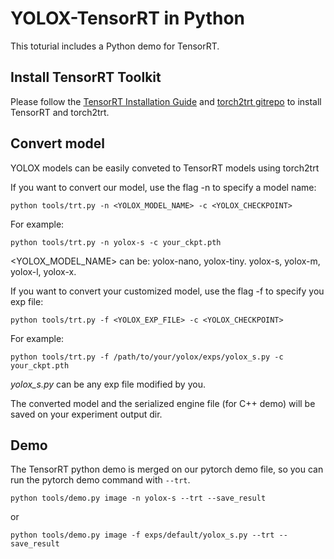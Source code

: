 # YOLOX-TensorRT in Python

This toturial includes a Python demo for TensorRT.

## Install TensorRT Toolkit

Please follow the [TensorRT Installation Guide](https://docs.nvidia.com/deeplearning/tensorrt/install-guide/index.html) and [torch2trt gitrepo](https://github.com/NVIDIA-AI-IOT/torch2trt) to install TensorRT and torch2trt.

## Convert model

YOLOX models can be easily conveted to TensorRT models using torch2trt

   If you want to convert our model, use the flag -n to specify a model name:
   ```shell
   python tools/trt.py -n <YOLOX_MODEL_NAME> -c <YOLOX_CHECKPOINT>
   ```
   For example:
   ```shell
   python tools/trt.py -n yolox-s -c your_ckpt.pth
   ```
   <YOLOX_MODEL_NAME> can be: yolox-nano, yolox-tiny. yolox-s, yolox-m, yolox-l, yolox-x.

   If you want to convert your customized model, use the flag -f to specify you exp file:
   ```shell
   python tools/trt.py -f <YOLOX_EXP_FILE> -c <YOLOX_CHECKPOINT>
   ```
   For example:
   ```shell
   python tools/trt.py -f /path/to/your/yolox/exps/yolox_s.py -c your_ckpt.pth
   ```
   *yolox_s.py* can be any exp file modified by you.

The converted model and the serialized engine file (for C++ demo) will be saved on your experiment output dir.  

## Demo

The TensorRT python demo is merged on our pytorch demo file, so you can run the pytorch demo command with ```--trt```.

```shell
python tools/demo.py image -n yolox-s --trt --save_result
```
or
```shell
python tools/demo.py image -f exps/default/yolox_s.py --trt --save_result
```

